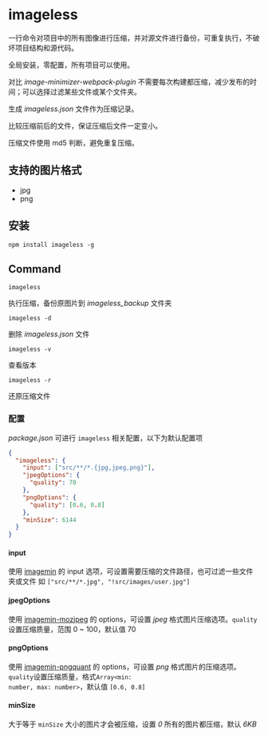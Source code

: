 # imageless
一行命令对项目中的所有图像进行压缩，并对源文件进行备份，可重复执行，不破坏项目结构和源代码。

全局安装，零配置，所有项目可以使用。

对比 *image-minimizer-webpack-plugin* 不需要每次构建都压缩，减少发布的时间；可以选择过滤某些文件或某个文件夹。

生成 *imageless.json* 文件作为压缩记录。

比较压缩前后的文件，保证压缩后文件一定变小。

压缩文件使用 md5 判断，避免重复压缩。


## 支持的图片格式
* jpg
* png

## 安装
```
npm install imageless -g
```

## Command
```
imageless
```
执行压缩，备份原图片到 *imageless_backup* 文件夹
```
imageless -d
```
删除 *imageless.json* 文件
```
imageless -v
```
查看版本
```
imageless -r
```
还原压缩文件

### 配置
*package.json* 可进行 <code>imageless</code> 相关配置，以下为默认配置项
```json
{
  "imageless": {
    "input": ["src/**/*.{jpg,jpeg,png}"],
    "jpegOptions": {
      "quality": 70
    },
    "pngOptions": {
      "quality": [0.6, 0.8]
    },
    "minSize": 6144
  }
}
```

#### input
使用 [imagemin](https://www.npmjs.com/package/imagemin) 的 input 选项，可设置需要压缩的文件路径，也可过滤一些文件夹或文件
如 <code>["src/**/*.jpg", "!src/images/user.jpg"]</code>

#### jpegOptions
使用 [imagemin-mozjpeg](https://www.npmjs.com/package/imagemin-mozjpeg) 的 options，可设置 *jpeg* 格式图片压缩选项。<code>quality</code>设置压缩质量，范围 0 ~ 100，默认值 70

#### pngOptions
使用 [imagemin-pngquant](https://www.npmjs.com/package/imagemin-pngquant) 的 options，可设置 *png* 格式图片的压缩选项。<code>quality</code>设置压缩质量，格式<code>Array<min: number, max: number></code>，默认值 <code>[0.6, 0.8]</code>

#### minSize
大于等于 <code>minSize</code> 大小的图片才会被压缩，设置 *0* 所有的图片都压缩，默认 *6KB*